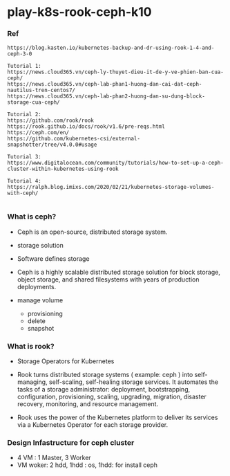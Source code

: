 # play-k8s-rook-ceph-k10
### Ref
```
https://blog.kasten.io/kubernetes-backup-and-dr-using-rook-1-4-and-ceph-3-0

Tutorial 1:
https://news.cloud365.vn/ceph-ly-thuyet-dieu-it-de-y-ve-phien-ban-cua-ceph/
https://news.cloud365.vn/ceph-lab-phan1-huong-dan-cai-dat-ceph-nautilus-tren-centos7/
https://news.cloud365.vn/ceph-lab-phan2-huong-dan-su-dung-block-storage-cua-ceph/

Tutorial 2:
https://github.com/rook/rook
https://rook.github.io/docs/rook/v1.6/pre-reqs.html
https://ceph.com/en/
https://github.com/kubernetes-csi/external-snapshotter/tree/v4.0.0#usage

Tutorial 3:
https://www.digitalocean.com/community/tutorials/how-to-set-up-a-ceph-cluster-within-kubernetes-using-rook

Tutorial 4:
https://ralph.blog.imixs.com/2020/02/21/kubernetes-storage-volumes-with-ceph/


```

### What is ceph?
- Ceph is an open-source, distributed storage system.
- storage solution
- Software defines storage
- Ceph is a highly scalable distributed storage solution for block storage, object storage, and shared filesystems with years of production deployments.

- manage volume
  + provisioning
  + delete
  + snapshot

### What is rook?
- Storage Operators for Kubernetes

- Rook turns distributed storage systems ( example: ceph
) into self-managing, self-scaling, self-healing storage services. It automates the tasks of a storage administrator: deployment, bootstrapping, configuration, provisioning, scaling, upgrading, migration, disaster recovery, monitoring, and resource management.

- Rook uses the power of the Kubernetes platform to deliver its services via a Kubernetes Operator for each storage provider.

### Design Infastructure for ceph cluster
- 4 VM : 1 Master, 3 Worker
- VM woker: 2 hdd, 1hdd : os, 1hdd: for install ceph

